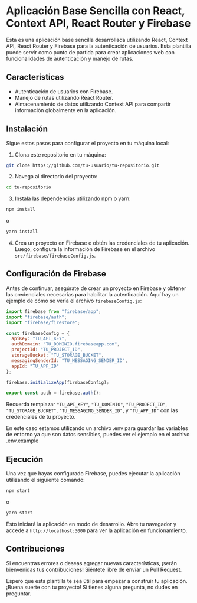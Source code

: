 # Aplicación Base Sencilla con React, Context API, React Router y Firebase

Esta es una aplicación base sencilla desarrollada utilizando React, Context API, React Router y Firebase para la autenticación de usuarios. Esta plantilla puede servir como punto de partida para crear aplicaciones web con funcionalidades de autenticación y manejo de rutas.

## Características

- Autenticación de usuarios con Firebase.
- Manejo de rutas utilizando React Router.
- Almacenamiento de datos utilizando Context API para compartir información globalmente en la aplicación.

## Instalación

Sigue estos pasos para configurar el proyecto en tu máquina local:

1. Clona este repositorio en tu máquina:

```bash
git clone https://github.com/tu-usuario/tu-repositorio.git
```

2. Navega al directorio del proyecto:

```bash
cd tu-repositorio
```

3. Instala las dependencias utilizando npm o yarn:

```bash
npm install
```

o

```bash
yarn install
```

4. Crea un proyecto en Firebase e obtén las credenciales de tu aplicación. Luego, configura la información de Firebase en el archivo `src/firebase/firebaseConfig.js`.

## Configuración de Firebase

Antes de continuar, asegúrate de crear un proyecto en Firebase y obtener las credenciales necesarias para habilitar la autenticación. Aquí hay un ejemplo de cómo se vería el archivo `firebaseConfig.js`:

```javascript
import firebase from "firebase/app";
import "firebase/auth";
import "firebase/firestore";

const firebaseConfig = {
  apiKey: "TU_API_KEY",
  authDomain: "TU_DOMINIO.firebaseapp.com",
  projectId: "TU_PROJECT_ID",
  storageBucket: "TU_STORAGE_BUCKET",
  messagingSenderId: "TU_MESSAGING_SENDER_ID",
  appId: "TU_APP_ID"
};

firebase.initializeApp(firebaseConfig);

export const auth = firebase.auth();

```

Recuerda remplazar `"TU_API_KEY"`, `"TU_DOMINIO"`, `"TU_PROJECT_ID"`, `"TU_STORAGE_BUCKET"`, `"TU_MESSAGING_SENDER_ID"`, y `"TU_APP_ID"` con las credenciales de tu proyecto.

En este caso estamos utilizando un archivo .env para guardar las variables de entorno ya que son datos sensibles, puedes ver el ejemplo en el archivo .env.example

## Ejecución

Una vez que hayas configurado Firebase, puedes ejecutar la aplicación utilizando el siguiente comando:

```bash
npm start
```

o

```bash
yarn start
```

Esto iniciará la aplicación en modo de desarrollo. Abre tu navegador y accede a `http://localhost:3000` para ver la aplicación en funcionamiento.

## Contribuciones

Si encuentras errores o deseas agregar nuevas características, ¡serán bienvenidas tus contribuciones! Siéntete libre de enviar un Pull Request.


Espero que esta plantilla te sea útil para empezar a construir tu aplicación. ¡Buena suerte con tu proyecto! Si tienes alguna pregunta, no dudes en preguntar.